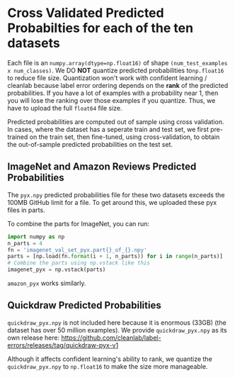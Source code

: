 # Cross Validated Predicted Probabilties for each of the ten datasets

Each file is an `numpy.array(dtype=np.float16)` of shape `(num_test_examples x num_classes)`. We DO **NOT** quantize predicted probabilities to`np.float16` to reduce file size. Quantization won't work with confident learning / cleanlab because label error ordering depends on the **rank** of the predicted probabilities. If you have a lot of examples with a probability near 1, then you will lose the ranking over those examples if you quantize. Thus, we have to upload the full `float64` file size.

Predicted probabilities are computed out of sample using cross validation. In cases, where the dataset has a seperate train and test set, we first pre-trained on the train set, then fine-tuned, using cross-validation, to obtain the out-of-sample predicted probabilities on the test set.

## ImageNet and Amazon Reviews Predicted Probabilities

The `pyx.npy` predicted probabilities file for these two datasets exceeds the 100MB GitHub limit for a file. To get around this, we uploaded these pyx files in parts.

To combine the parts for ImageNet, you can run:

```python
import numpy as np
n_parts = 4
fn = 'imagenet_val_set_pyx.part{}_of_{}.npy'
parts = [np.load(fn.format(i + 1, n_parts)) for i in range(n_parts)]
# Combine the parts using np.vstack like this 
imagenet_pyx = np.vstack(parts)
```

`amazon_pyx` works similarly.

## Quickdraw Predicted Probabilities
`quickdraw_pyx.npy` is not included here because it is enormous (33GB) (the dataset has over 50 million examples). We provide `quickdraw_pyx.npy` as its own release here: https://github.com/cleanlab/label-errors/releases/tag/quickdraw-pyx-v1 

Although it affects confident learning's ability to rank, we quantize the `quickdraw_pyx.npy` to `np.float16` to make the size more manageable.
